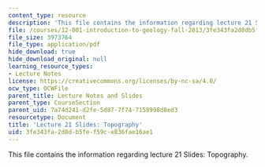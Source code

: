 ```yaml
---
content_type: resource
description: 'This file contains the information regarding lecture 21 Slides: Topography.'
file: /courses/12-001-introduction-to-geology-fall-2013/3fe343fa2d8db5fef59ce836fae16ae1_MIT12_001F13_Lec21slides.pdf
file_size: 3973764
file_type: application/pdf
hide_download: true
hide_download_original: null
learning_resource_types:
- Lecture Notes
license: https://creativecommons.org/licenses/by-nc-sa/4.0/
ocw_type: OCWFile
parent_title: Lecture Notes and Slides
parent_type: CourseSection
parent_uid: 7a74d241-d2fe-5d87-7f74-7158998d8ed3
resourcetype: Document
title: 'Lecture 21 Slides: Topography'
uid: 3fe343fa-2d8d-b5fe-f59c-e836fae16ae1
---
```

This file contains the information regarding lecture 21 Slides: Topography.